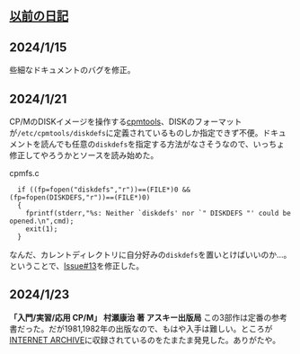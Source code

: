 ## [以前の日記](Diary3.md)

## 2024/1/15
些細なドキュメントのバグを修正。

## 2024/1/21
CP/MのDISKイメージを操作する[cpmtools](http://www.moria.de/~michael/cpmtools/)、DISKのフォーマットが`/etc/cpmtools/diskdefs`に定義されているものしか指定できず不便。ドキュメントを読んでも任意の`diskdefs`を指定する方法がなさそうなので、いっちょ修正してやろうかとソースを読み始めた。

cpmfs.c
```
  if ((fp=fopen("diskdefs","r"))==(FILE*)0 && (fp=fopen(DISKDEFS,"r"))==(FILE*)0)
  {
    fprintf(stderr,"%s: Neither `diskdefs' nor `" DISKDEFS "' could be opened.\n",cmd);
    exit(1);
  }
```
なんだ、カレントディレクトリに自分好みの`diskdefs`を置いとけばいいのか...。  
ということで、[Issue#13](https://github.com/46nori/Z80Atmega128/issues/13)を修正した。

## 2024/1/23
**「入門/実習/応用 CP/M」 村瀬康治 著 アスキー出版局**
この3部作は定番の参考書だった。だが1981,1982年の出版なので、もはや入手は難しい。ところが[INTERNET ARCHIVE](https://archive.org/details/cp-m-ascii-series)に収録されているのをたまたま発見した。ありがたや。
